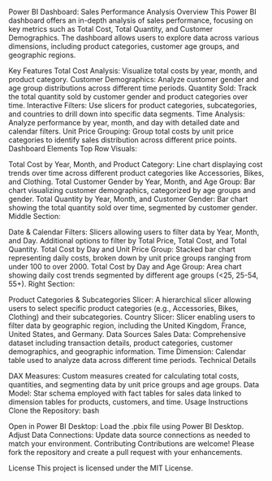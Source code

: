 Power BI Dashboard: Sales Performance Analysis
Overview
This Power BI dashboard offers an in-depth analysis of sales performance, focusing on key metrics such as Total Cost, Total Quantity, and Customer Demographics. The dashboard allows users to explore data across various dimensions, including product categories, customer age groups, and geographic regions.

Key Features
Total Cost Analysis: Visualize total costs by year, month, and product category.
Customer Demographics: Analyze customer gender and age group distributions across different time periods.
Quantity Sold: Track the total quantity sold by customer gender and product categories over time.
Interactive Filters: Use slicers for product categories, subcategories, and countries to drill down into specific data segments.
Time Analysis: Analyze performance by year, month, and day with detailed date and calendar filters.
Unit Price Grouping: Group total costs by unit price categories to identify sales distribution across different price points.
Dashboard Elements
Top Row Visuals:

Total Cost by Year, Month, and Product Category: Line chart displaying cost trends over time across different product categories like Accessories, Bikes, and Clothing.
Total Customer Gender by Year, Month, and Age Group: Bar chart visualizing customer demographics, categorized by age groups and gender.
Total Quantity by Year, Month, and Customer Gender: Bar chart showing the total quantity sold over time, segmented by customer gender.
Middle Section:

Date & Calendar Filters: Slicers allowing users to filter data by Year, Month, and Day. Additional options to filter by Total Price, Total Cost, and Total Quantity.
Total Cost by Day and Unit Price Group: Stacked bar chart representing daily costs, broken down by unit price groups ranging from under 100 to over 2000.
Total Cost by Day and Age Group: Area chart showing daily cost trends segmented by different age groups (<25, 25-54, 55+).
Right Section:

Product Categories & Subcategories Slicer: A hierarchical slicer allowing users to select specific product categories (e.g., Accessories, Bikes, Clothing) and their subcategories.
Country Slicer: Slicer enabling users to filter data by geographic region, including the United Kingdom, France, United States, and Germany.
Data Sources
Sales Data: Comprehensive dataset including transaction details, product categories, customer demographics, and geographic information.
Time Dimension: Calendar table used to analyze data across different time periods.
Technical Details

DAX Measures: Custom measures created for calculating total costs, quantities, and segmenting data by unit price groups and age groups.
Data Model: Star schema employed with fact tables for sales data linked to dimension tables for products, customers, and time.
Usage Instructions
Clone the Repository:
bash

Open in Power BI Desktop: Load the .pbix file using Power BI Desktop.
Adjust Data Connections: Update data source connections as needed to match your environment.
Contributing
Contributions are welcome! Please fork the repository and create a pull request with your enhancements.

License
This project is licensed under the MIT License.
